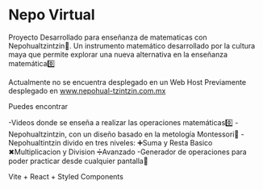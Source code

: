# Nepo Virtual

Proyecto Desarrollado para enseñanza de matematicas con Nepohualtzintzin🧮.
Un instrumento matemático desarrollado por la cultura maya que permite explorar una nueva alternativa en la enseñanza matemática0️⃣

Actualmente no se encuentra desplegado en un Web Host
Previamente desplegado en www.nepohual-tzintzin.com.mx

Puedes encontrar

-Videos donde se enseña a realizar las operaciones matemáticas0️⃣
-Nepohualtzintzin, con un diseño basado en la metología Montessori🧮
-Nepohualtintzin divido en tres niveles:
  ➕Suma y Resta Basico
  ✖Multiplicacion y Division
  ➗Avanzado
-Generador de operaciones para poder practicar desde cualquier pantalla📱
  
Vite + React + Styled Components
